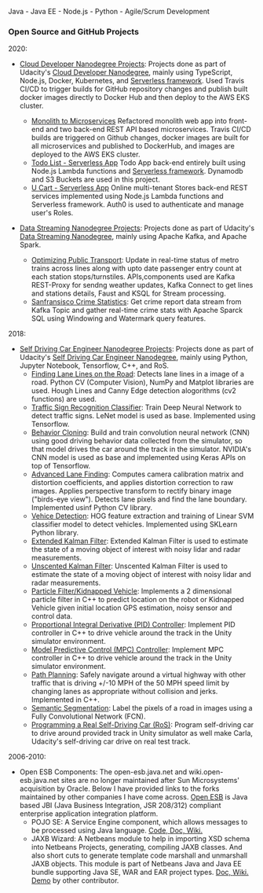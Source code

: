 <!-- Since GitHub Pages adds title and description from the _config.yml
## Girish Patil
[http://gmpatil.github.io](http://gmpatil.github.io)
-->

Java - Java EE - Node.js - Python - Agile/Scrum Development


### Open Source and GitHub Projects
2020:
* [Cloud Developer Nanodegree Projects](https://github.com/gmpatil/cloud-dev-nd-monolith2microsvcs): Projects done as part of Udacity's [Cloud Developer Nanodegree](https://confirm.udacity.com/4P7DRVDQ), mainly using TypeScript, Node.js, Docker, Kubernetes, and [Serverless framework](https://www.serverless.com/). Used Travis CI/CD to trigger builds  for GitHub repository changes and publish built docker images directly to Docker Hub and then deploy to the AWS EKS cluster.
    - [Monolith to Microservices](https://github.com/gmpatil/cloud-dev-nd-monolith2microsvcs) Refactored monolith web app into front-end and two back-end REST API based microservices. Travis CI/CD builds are triggered on Github changes, docker images are built for all microservices and published to DockerHub, and images are deployed to the AWS EKS cluster.
    - [Todo List - Serverless App](https://github.com/gmpatil/cloud-dev-nd-serverless) Todo App back-end entirely built using Node.js Lambda functions and [Serverless framework](https://www.serverless.com/). Dynamodb and S3 Buckets are used in this project.
    - [U Cart - Serverless App](https://github.com/gmpatil/cloud-dev-u-cart) Online multi-tenant Stores back-end REST services implemented using Node.js Lambda functions and Serverless framework. Auth0 is used to authenticate and manage user's Roles.

* [Data Streaming Nanodegree Projects](https://github.com/gmpatil/DataStreamingND/): Projects done as part of Udacity's [Data Streaming Nanodegree](https://confirm.udacity.com/RPGH6956), mainly using Apache Kafka, and Apache Spark.
    - [Optimizing Public Transport](https://github.com/gmpatil/DataStreamingND/tree/master/Optimizing%20Public%20Transportation): Update in real-time status of metro trains across lines along with upto date passenger entry count at each station stops/turnstiles. APIs,components used are Kafka REST-Proxy for sendng weather updates, Kafka Connect to get lines and stations details, Faust and KSQL for Stream processing.
    - [Sanfransisco Crime Statistics](https://github.com/gmpatil/DataStreamingND/tree/master/SF%20Crime%20Statistics): Get crime report data stream from Kafka Topic and gather real-time crime stats with Apache Sparck SQL using Windowing and Watermark query features.

2018:
* [Self Driving Car Engineer Nanodegree Projects](https://github.com/gmpatil/sdcnd/): Projects done as part of Udacity's [Self Driving Car Engineer Nanodegree](https://confirm.udacity.com/PZWHTMAX), mainly using Python, Jupyter Notebook, Tensorflow, C++, and RoS.
    - [Finding Lane Lines on the Road](https://github.com/gmpatil/sdcnd/blob/master/term1/p01_laneLines/P1.ipynb): Detects lane lines in a image of a road. Python CV (Computer Vision), NumPy and Matplot libraries are used. Hough Lines and Canny Edge detection alogorithms (cv2 functions) are used.
    - [Traffic Sign Recognition Classifier](https://github.com/gmpatil/sdcnd/blob/master/term1/p02_trafficSign/Traffic_Sign_Classifier.ipynb): Train Deep Neural Network to detect traffic signs. LeNet model is used as base. Implemented using Tensorflow.
    - [Behavior Cloning](https://github.com/gmpatil/sdcnd/tree/master/term1/p03_behavioralCloning): Build and train convolution neural network (CNN) using good driving behavior data collected from the simulator, so that model drives the car around the track in the simulator. NVIDIA's CNN model is used as base and implemented using Keras APIs on top of Tensorflow.
    - [Advanced Lane Finding](https://github.com/gmpatil/sdcnd/tree/master/term1/p04_advLaneFinding): Computes camera calibration matrix and distortion coefficients, and applies distortion correction to raw images. Applies perspective transform to rectify binary image ("birds-eye view"). Detects lane pixels and find the lane boundary. Implemented usinf Python CV library.
    - [Vehice Detection](https://github.com/gmpatil/sdcnd/blob/master/term1/p05_vehicleDetection/writeup_report.md): HOG feature extraction and training of Linear SVM classifier model to detect vehicles. Implemented using SKLearn Python library.
    - [Extended Kalman Filter](https://github.com/gmpatil/sdcnd/tree/master/term2/p06_ekf):  Extended Kalman Filter is used to estimate the state of a moving object of interest with noisy lidar and radar measurements.
    - [Unscented Kalman Filter](https://github.com/gmpatil/sdcnd/tree/master/term2/p07_ukf): Unscented Kalman Filter is used to estimate the state of a moving object of interest with noisy lidar and radar measurements.
    - [Particle Filter/Kidnapped Vehicle](https://github.com/gmpatil/sdcnd/tree/master/term2/p08_kv): Implements a 2 dimensional particle filter in C++ to predict location on the robot or Kidnapped Vehicle given initial location GPS estimation, noisy sensor and control data.
    - [Proportional Integral Derivative (PID) Controller](https://github.com/gmpatil/sdcnd/blob/master/term2/p09_pid/README_PIDC.md): Implement PID controller in C++ to drive vehicle around the track in the Unity simulator environment.
    - [Model Predictive Control (MPC) Controller](https://github.com/gmpatil/sdcnd/tree/master/term2/p10_mpc): Implement MPC controller in C++ to drive vehicle around the track in the Unity simulator environment.
    - [Path Planning](https://github.com/gmpatil/sdcnd/tree/master/term3/p11_pp): Safely navigate around a virtual highway with other traffic that is driving +/-10 MPH of the 50 MPH speed limit by changing lanes as appropriate without collision and jerks. Implemented in C++.
    - [Semantic Segmentation](https://github.com/gmpatil/sdcnd/tree/master/term3/p12_ss): Label the pixels of a road in images using a Fully Convolutional Network (FCN).
    - [Programming a Real Self-Driving Car (RoS)](https://github.com/gmpatil/sdcnd/tree/master/term3/p13_capstone): Program self-driving car to drive around provided track in Unity simulator as well make Carla, Udacity's self-driving car drive on real test track.

2006-2010:
* Open ESB Components: The open-esb.java.net and wiki.open-esb.java.net sites are no longer maintained after Sun Microsystems' acquisition by Oracle. Below I have provided links to the forks maintained by other companies I have come across.  [Open ESB](https://en.wikipedia.org/wiki/OpenESB) is Java based JBI (Java Business Integration, JSR 208/312) compliant enterprise application integration platform.
    - POJO SE: A Service Engine component, which allows messages to be processed using Java language.
     [Code, ](https://bitbucket.org/openesb/openesb-components/src/b3db40087362/ojc-core/pojose/) [Doc, ](https://docs.oracle.com/cd/E21454_01/html/821-2618/pojoservengug_intro.html#scrolltoc)[Wiki.](http://www.logicoy.com/wikilogicoy/Wiki.jsp@page=POJOServiceEngineUserGuide.html)
    - JAXB Wizard: A Netbeans module to help in importing XSD schema into Netbeans Projects, generating, compiling JAXB classes. And also short cuts to generate template code marshall and unmarshall JAXB objects. This module is part of Netbeans Java and Java EE bundle supporting Java SE, WAR and EAR project types.
    [Doc, ](https://docs.oracle.com/cd/E19509-01/821-0451/jbidevpallette_intro/index.html) [Wiki.](http://wiki.netbeans.org/JAXBWizard) [Demo](https://www.youtube.com/watch?v=FGJ1bMH1f8A) by other contributor.